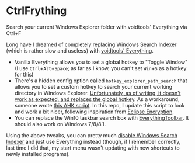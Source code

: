 # CtrlFrything
Search your current Windows Explorer folder with voidtools' Everything via Ctrl+F

Long have I dreamed of completely replacing Windows Search Indexer (which is rather slow and useless) with [voidtools' Everything](https://voidtools.com/downloads/).

- Vanilla Everything allows you to set a global hotkey to "Toggle Window" (I use ```Ctrl```+```Alt```+```Space```; as far as I know, you can't set ```Win```+```S``` as a hotkey for this)
- There's a hidden config option called ```hotkey_explorer_path_search``` that allows you to set a custom hotkey to search your current working directory in Windows Explorer. [Unfortunately, as of writing, it doesn't work as expected, and replaces the global hotkey](https://www.voidtools.com/forum/viewtopic.php?f=5&t=9055&p=33607#p33607). As a workaround, someone wrote [this AHK script](https://www.voidtools.com/forum/viewtopic.php?t=5928#p17399). In this repo, I update this script to look and work a bit nicer, following inspiration from [Eclipse Encryption](https://github.com/DannyBen/eclipse).
- You can replace the Win10 taskbar search box with [EverythingToolbar](https://github.com/stnkl/EverythingToolbar/releases). It should also work on Windows 7/8/8.1.

Using the above tweaks, you can pretty much [disable Windows Search Indexer](https://www.online-tech-tips.com/computer-tips/simple-ways-to-increase-your-computers-performace-turn-off-indexing-on-your-local-drives/) and just use Everything instead (though, if I remember correctly, last time I did that, my start menu wasn't updating with new shortcuts to newly installed programs).

